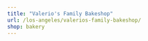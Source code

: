 ```yaml
---
title: "Valerio's Family Bakeshop"
url: /los-angeles/valerios-family-bakeshop/
shop: bakery
---
```

